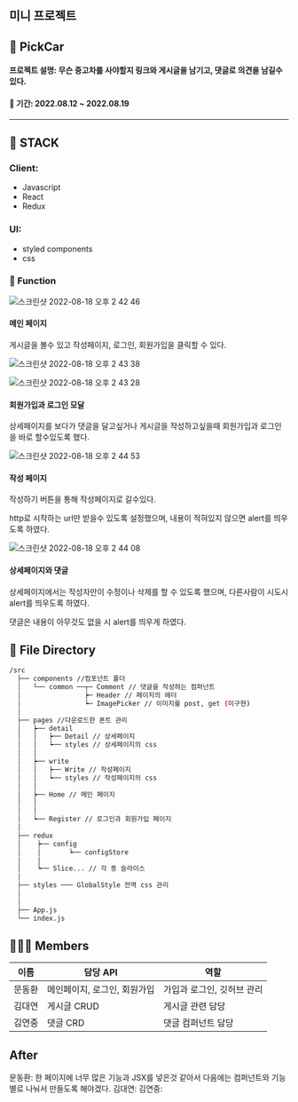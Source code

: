 <h2><b>미니 프로젝트</b></h2>
<h2>🚗 PickCar</h2>
<h4>프로젝트 설명: 무슨 중고차를 사야할지 링크와 게시글을 남기고, 댓글로 의견을 남길수 있다.</h4>
<h4>📆 기간: 2022.08.12 ~ 2022.08.19</h4>

<hr/>

<h2>🔧 STACK</h2>

### Client:

- Javascript
- React
- Redux

### UI:

- styled components
- css

</hr>

### 🔎 Function

![스크린샷 2022-08-18 오후 2 42 46](https://user-images.githubusercontent.com/97071355/185303557-5dede769-c641-447d-ba0d-56b20abf96fe.png)

#### 메인 페이지

게시글을 볼수 있고 작성페이지, 로그인, 회원가입을 클릭할 수 있다.


![스크린샷 2022-08-18 오후 2 43 38](https://user-images.githubusercontent.com/97071355/185303610-17fd6dbc-6d39-40bb-8eee-03bdfbf0d0b9.png)

![스크린샷 2022-08-18 오후 2 43 28](https://user-images.githubusercontent.com/97071355/185303651-7bd19fb1-c2e8-401e-aea4-2b30fddd9d52.png)

#### 회원가입과 로그인 모달

상세페이지를 보다가 댓글을 달고싶거나 게시글을 작성하고싶을때 회원가입과 로그인을 바로 할수있도록 했다.


![스크린샷 2022-08-18 오후 2 44 53](https://user-images.githubusercontent.com/97071355/185303704-4ec76d3f-a6c9-44d7-a85d-a101073269be.png)

#### 작성 페이지

작성하기 버튼을 통해 작성페이지로 갈수있다.

http로 시작하는 url만 받을수 있도록 설정했으며, 내용이 적혀있지 않으면 alert를 띄우도록 하였다.


![스크린샷 2022-08-18 오후 2 44 08](https://user-images.githubusercontent.com/97071355/185303780-05836e92-477d-4ddd-aeaa-75aa146da99a.png)

#### 상세페이지와 댓글

상세페이지에서는 작성자만이 수정이나 삭제를 할 수 있도록 했으며, 다른사람이 시도시 alert를 띄우도록 하였다.

댓글은 내용이 아무것도 없을 시 alert를 띄우게 하였다.


</hr>

## 📁 File Directory

```bash
/src
  ├── components //컴포넌트 폴더
  │   └── common ──┬─ Comment // 댓글을 작성하는 컴퍼넌트
  │                ┝─ Header // 페이지의 헤더
  │                ┕─ ImagePicker // 이미지를 post, get (미구현)
  │
  ├── pages //다운로드한 폰트 관리
  │   ┝── detail
  │   │   ┝── Detail // 상세페이지
  │   │   ┕── styles // 상세페이지의 css
  │   │
  │   ┝── write
  │   │   ┝── Write // 작성페이지
  │   │   ┕── styles // 작성페이지의 css
  │   │
  │   ┝── Home // 메인 페이지
  │   │
  │   │
  │   ┕── Register // 로그인과 회원가입 페이지
  │
  ├── redux
  │    ┝── config
  │    │       ┕── configStore
  │    │
  │    ┕── Slice... // 각 종 슬라이스
  │
  ├── styles ─── GlobalStyle 전역 css 관리
  │
  │
  ├── App.js
  └── index.js

```

</hr>

## 🧑🏻‍💻 Members

| 이름   | 담당 API                     | 역할                       |
| ------ | ---------------------------- | -------------------------- |
| 문동환 | 메인페이지, 로그인, 회원가입 | 가입과 로그인, 깃허브 관리 |
| 김대연 | 게시글 CRUD                  | 게시글 관련 담당           |
| 김연중 | 댓글 CRD                     | 댓글 컴퍼넌트 담당         |

</hr>

## After

문동환: 한 페이지에 너무 많은 기능과 JSX를 넣은것 같아서 다음에는 컴퍼넌트와 기능별로 나눠서 만들도록 해야겠다.
김대연: 
김연중: 

